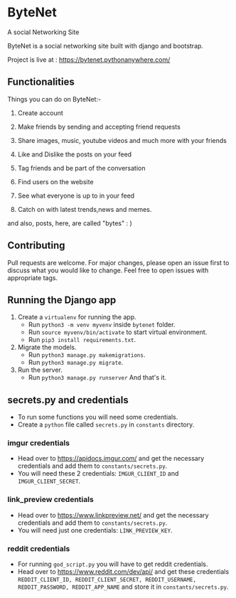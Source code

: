 # ByteNet

A social Networking Site

ByteNet is a social networking site built with django and bootstrap. 

Project is live at : https://bytenet.pythonanywhere.com/


## Functionalities


Things you can do on ByteNet:-

1. Create account

2. Make friends by sending and accepting friend requests

3. Share images, music, youtube videos and much more with your friends

4. Like and Dislike the posts on your feed

5. Tag friends and be part of the conversation

6. Find users on the website

7. See what everyone is up to in your feed

8. Catch on with latest trends,news and memes.

and also, posts, here, are called "bytes" : )

## Contributing
Pull requests are welcome. For major changes, please open an issue first to discuss what you would like to change.
Feel free to open issues with appropriate tags.

## Running the Django app
1. Create a `virtualenv` for running the app.
    - Run `python3 -m venv myvenv` inside `bytenet` folder.
    - Run `source myvenv/bin/activate` to start virtual environment.
    - Run `pip3 install requirements.txt`.
2. Migrate the models.
    - Run `python3 manage.py makemigrations`.
    - Run `python3 manage.py migrate`.
3. Run the server.
    - Run `python3 manage.py runserver`
And that's it.
## secrets.py and credentials
        
- To run some functions you will need some credentials.
- Create a `python` file called `secrets.py` in `constants` directory.

###     imgur credentials

- Head over to https://apidocs.imgur.com/ and get the necessary credentials and add them to `constants/secrets.py`.
- You will need these 2 credentials: `IMGUR_CLIENT_ID` and `IMGUR_CLIENT_SECRET`.

###     link_preview credentials
            
- Head over to https://www.linkpreview.net/ and get the necessary credentials and add them to `constants/secrets.py`.
- You will need just one credentials: `LINK_PREVIEW_KEY`.

###     reddit credentials
            
- For running `god_script.py` you will have to get reddit credentials.
- Head over to https://www.reddit.com/dev/api/ and get these credentials `REDDIT_CLIENT_ID, REDDIT_CLIENT_SECRET, REDDIT_USERNAME, REDDIT_PASSWORD, REDDIT_APP_NAME` and store it in `constants/secrets.py`. 

